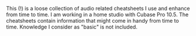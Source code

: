 This (!) is a loose collection of audio related cheatsheets I use and enhance from time to time. I am working in a home studio with Cubase Pro 10.5. The cheatsheets contain information that might come in handy from time to time. Knowledge I consider as "basic" is not included.
